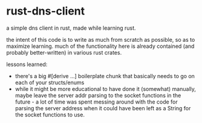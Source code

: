 # rust-dns-client
a simple dns client in rust, made while learning rust.

the intent of this code is to write as much from scratch as possible, so as to maximize learning.
much of the functionality here is already contained (and probably better-written) in various rust crates.

lessons learned:
- there's a big #[derive ...] boilerplate chunk that basically needs to go on each of your structs/enums
- while it might be more educational to have done it (somewhat) manually, maybe leave the server addr parsing to the socket functions in the future - a lot of time was spent messing around with the code for parsing the server address when it could have been left as a String for the socket functions to use.
